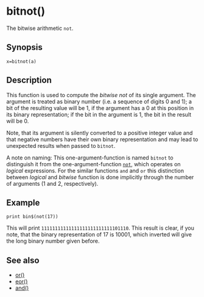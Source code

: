 # bitnot()

The bitwise arithmetic ```not```.

## Synopsis

```basic
x=bitnot(a)
```

## Description

This function is used to compute the *bitwise not* of its single argument. The argument is treated as binary number (i.e. a sequence of digits 0 and 1); a bit of the resulting value will be 1, if the argument has a 0 at this position in its binary representation; if the bit in the argument is 1, the bit in the result will be 0.

Note, that its argument is silently converted to a positive integer value and that negative numbers have their own binary representation and may lead to unexpected results when passed to ```bitnot```.

A note on naming: This one-argument-function is named ```bitnot``` to distinguish it from the one-argument-function [```not```](not.html), which operates on *logical* expressions. For the similar functions ```and``` and ```or``` this distinction between *logical* and *bitwise* function is done implicitly through the number of arguments (1 and 2, respectively).

## Example

```basic
print bin$(not(17))
```

This will print ```11111111111111111111111111101110```. This result is clear, if you note, that the binary representation of 17 is 10001, which inverted will give the long binary number given before.

## See also

 * [or()](or2.html)
 * [eor()](eor.html)
 * [and()](and2.html)

